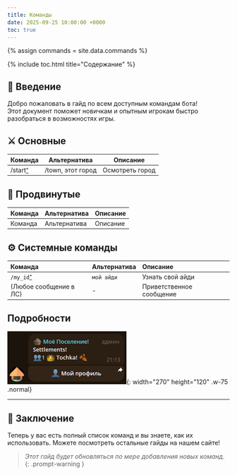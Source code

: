 ```yaml
---
title: Команды
date: 2025-09-25 10:00:00 +0000
toc: true
---
```


{% assign commands = site.data.commands %}

{% include toc.html title="Содержание" %}


## 📖 Введение

Добро пожаловать в гайд по всем доступным командам бота!\
Этот документ поможет новичкам и опытным игрокам быстро разобраться в
возможностях игры.

## ⚔️ Основные

<table>
  <thead>
    <tr>
      <th>Команда</th>
      <th>Альтернатива</th>
      <th>Описание</th>
    </tr>
  </thead>
  <tbody>
    <tr>
      <td>/start<a href="#start">⁺</a></td>
      <td>/town, этот город</td>
      <td>Осмотреть город</td>
    </tr>
  </tbody>
</table>


## 🏰 Продвинутые

| Команда | Альтернатива | Описание |
|:--------|:-------------|:---------|
| Команда | Альтернатива | Описание |

## ⚙️ Системные команды

| Команда | Альтернатива | Описание |
|:--------|:-------------|:---------|
| `/my_id`<a href="#my_id">⁺</a> | `мой айди` | Узнать свой айди |
| (Любое сообщение в ЛС) | - | Приветственное сообщение |


## Подробности

![Desktop View](/assets/img/town.png){: width="270" height="120" .w-75 .normal}
<p id="start"></p>

<p id="my_id"></p>

---

## 🔮 Заключение
Теперь у вас есть полный список команд и вы знаете, как их использовать. Можете посмотреть остальные гайды на нашем сайте!

> *Этот гайд будет обновляться по мере добавления новых команд.*
{: .prompt-warning }
